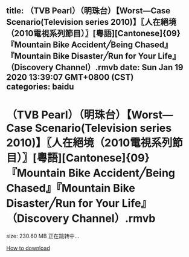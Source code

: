 
title: （TVB Pearl）（明珠台）【Worst—Case Scenario(Television series 2010)】〖人在絕境（2010電視系列節目）〗[粵語][Cantonese]{09}『Mountain Bike Accident╱Being Chased』『Mountain Bike Disaster╱Run for Your Life』（Discovery Channel）.rmvb
date: Sun Jan 19 2020 13:39:07 GMT+0800 (CST)    
categories: baidu
---

# （TVB Pearl）（明珠台）【Worst—Case Scenario(Television series 2010)】〖人在絕境（2010電視系列節目）〗[粵語][Cantonese]{09}『Mountain Bike Accident╱Being Chased』『Mountain Bike Disaster╱Run for Your Life』（Discovery Channel）.rmvb
size: 230.60 MB
 正在跳转中...
 

[How to download](https://bpcam.bemobtrk.com/go/2ceec3aa-1ca2-46d6-b9ff-aaa5c184517c?jno=2383)